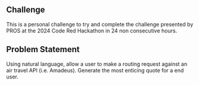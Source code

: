 ## Challenge

This is a personal challenge to try and complete the challenge presented by PROS at the 2024 Code Red Hackathon in 24 non consecutive hours. 

## Problem Statement

Using natural language, allow a user to make a routing request against an air travel API (i.e. Amadeus). Generate the most enticing quote for a end user. 